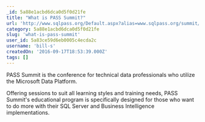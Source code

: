 ```yaml
---
_id: 5a88e1acbd6dca0d5f0d21fe
title: "What is PASS Summit?"
url: 'http://www.sqlpass.org/Default.aspx?alias=www.sqlpass.org/summit/2016'
category: 5a88e1acbd6dca0d5f0d21fe
slug: 'what-is-pass-summit'
user_id: 5a83ce59d6eb0005c4ecda2c
username: 'bill-s'
createdOn: '2016-09-17T18:53:39.000Z'
tags: []
---
```


PASS Summit is the conference for technical data professionals who utilize the Microsoft Data Platform.

Offering sessions to suit all learning styles and training needs, PASS Summit's educational program is specifically designed for those who want to do more with their SQL Server and Business Intelligence implementations.

